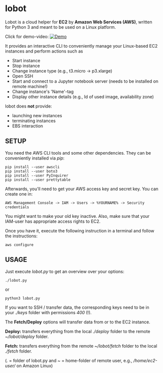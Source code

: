 # lobot
Lobot is a cloud helper for **EC2** by **Amazon Web Services (AWS)**, written for Python 3 and meant to be used on a Linux platform.

Click for demo-video:
[![Demo](https://s3.amazonaws.com/lobot-media/low_fi.gif)](https://youtu.be/MGK1iAYhmE8)


It provides an interactive CLI to conveniently manage your Linux-based EC2 instances and perform actions such as
* Start instance
* Stop instance
* Change instance type (e.g., t3.micro -> p3.xlarge)
* Open SSH
* Start and connect to a Jupyter notebook server (needs to be installed on remote machine!)
* Change instance's 'Name'-tag
* Display other instance details (e.g., Id of used image, availability zone)

lobot does **not** provide:
* launching new instances
* terminating instances
* EBS interaction
## SETUP ##
You need the AWS CLI tools and some other dependencies. They can be conveniently installed via *pip*:
```
pip install --user awscli
pip install --user boto3
pip install --user PyInquirer
pip install --user prettytable
```

Afterwards, you'll need to get your AWS access key and secret key. You can create
one in:
```
AWS Management Console -> IAM -> Users -> %YOURNAME% -> Security credentials
```
You might want to make your old key inactive. Also, make sure that your IAM-user has appropriate access rights to EC2.

Once you have it, execute the following instruction in a terminal and follow the instructions:
```
aws configure
``` 

## USAGE ##

Just execute *lobot.py* to get an overview over your options:
```
./lobot.py
```
or 
```
python3 lobot.py
```
If you want to SSH / transfer data, the corresponding keys need to be in your *./keys* folder with 
permissions *400* (!).


The **Fetch/Deploy** options will transfer data from or to the EC2 instance. 

**Deploy:** transfers everything from the local *./deploy* folder to the remote *~/lobot/deploy* folder.

**Fetch:** transfers everything from the remote *~/lobot/fetch* folder to the local *./fetch* folder.


(*.* = folder of lobot.py and *~* = home-folder of remote user, e.g., */home/ec2-user/* on Amazon Linux)

